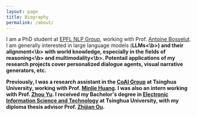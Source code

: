 ```yaml
---
layout: page
title: Biography
permalink: /about/
---
```

I am a PhD student at [EPFL NLP Group](https://nlp.epfl.ch/), working with Prof. [Antoine Bosselut](https://atcbosselut.github.io/). I am generally interested in large language models (<b>LLMs<\b>) and their <b>alignment<\b> with world knowledge, especially in the fields of <b>reasoning<\b> and <b>multimodality<\b>. Potentail applications of my research projects cover personalized dialogue agents, visual narrative generators, etc.

Previously, I was a research assistant in the [CoAI Group](http://coai.cs.tsinghua.edu.cn/) at Tsinghua University, working with Prof. [Minlie Huang](http://coai.cs.tsinghua.edu.cn/hml). I was also an intern working with Prof. [Zhou Yu](http://www.cs.columbia.edu/~zhouyu/). I received my Bachelor's degree in [Electronic Information Science and Technology](https://www.ee.tsinghua.edu.cn/en/) at Tsinghua University, with my diploma thesis advisor Prof. [Zhijian Ou](http://oa.ee.tsinghua.edu.cn/ouzhijian/).
